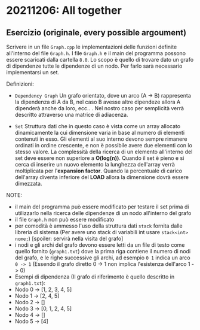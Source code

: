 
# 20211206: All together

## Esercizio (originale, every possible argoument)


Scrivere in un file `Graph.cpp` le implementazioni delle funzioni definite all'interno del file `Graph.h`.
I file `Graph.h` e il main del programma possono essere scaricati dalla cartella `8.0`.
Lo scopo è quello di trovare dato un grafo di dipendenze tutte le dipendenze di un nodo. Per farlo sarà necessario implementarsi un set.

Definizioni:

- `Dependency Graph`
   Un grafo orientato, dove un arco (A -> B) rappresenta la dipendenza di A da B, nel caso B avesse altre dipendeze allora A dipenderà anche da loro, ecc.. . Nel nostro caso per semplicità verrà descritto attraverso una matrice di adiacenza.

- `Set`
   Struttura dati che in questo caso è vista come un array allocato dinamicamente la cui dimensione varia in base al numero di elementi contenuti in esso. Gli elementi al suo interno devono sempre rimanere ordinati in ordine crescente, e non è possibile avere due elementi con lo stesso valore.
   La complessità della ricerca di un elemento all'interno del set deve essere non superiore a __O(log(n))__.
   Quando il set è pieno e si cerca di inserire un nuovo elemento la lunghezza dell'array verrà moltiplicata per l'__expansion factor__.
   Quando la percentuale di carico dell'array diventa inferiore del __LOAD__ allora la dimensione dovrà essere dimezzata.

NOTE:
 - il main del programma può essere modificato per testare il set prima di utilizzarlo nella ricerca delle dipendenze di un nodo all'interno del grafo
 - il file `Graph.h` non può essere modificato
 - per comodità è ammesso l'uso della struttura dati `stack` fornita dalle libreria di sistema (Per avere uno stack di variabili int usare `stack<int> nome;`) [spoiler: servirà nella visita del grafo]
 - i nodi e gli archi del grafo devono essere letti da un  file di testo come quello fornito (`graph1.txt`) dove la prima riga contiene il numero di nodi del grafo, e le righe successive gli archi, ad esempio `0 1` indica un arco `0 -> 1` (Essendo il grafo diretto 0 -> 1 non implica l'esistenza dell'arco 1 -> 0)
 - Esempi di dipendenza (Il grafo di riferimento è quello descritto in `graph1.txt`): 
  - Nodo 0 -> [1, 2, 3, 4, 5]
  - Nodo 1 -> [2, 4, 5]
  - Nodo 2 ->  []
  - Nodo 3 -> [0, 1, 2, 4, 5]
  - Nodo 4 -> []
  - Nodo 5 -> [4]

 
